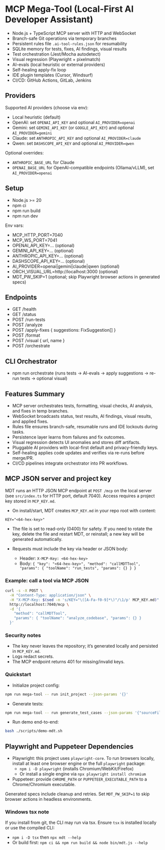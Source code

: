 # MCP Mega-Tool (Local-First AI Developer Assistant)

- Node.js + TypeScript MCP server with HTTP and WebSocket
- Branch-safe Git operations via temporary branches
- Persistent rules file `.ai-tool-rules.json` for resumability
- SQLite memory for tests, fixes, AI findings, visual results
- Test orchestration (Jest/Mocha autodetect)
- Visual regression (Playwright + pixelmatch)
- AI-evals (local heuristic or external providers)
- Self-healing apply-fix loop
- IDE plugin templates (Cursor, Windsurf)
- CI/CD: GitHub Actions, GitLab, Jenkins

## Providers
Supported AI providers (choose via env):
- Local heuristic (default)
- OpenAI: set `OPENAI_API_KEY` and optional `AI_PROVIDER=openai`
- Gemini: set `GEMINI_API_KEY` (or `GOOGLE_API_KEY`) and optional `AI_PROVIDER=gemini`
- Claude: set `ANTHROPIC_API_KEY` and optional `AI_PROVIDER=claude`
- Qwen: set `DASHSCOPE_API_KEY` and optional `AI_PROVIDER=qwen`

Optional overrides:
- `ANTHROPIC_BASE_URL` for Claude
- `OPENAI_BASE_URL` for OpenAI-compatible endpoints (Ollama/vLLM), set `AI_PROVIDER=openai`

## Setup

- Node.js >= 20
- npm ci
- npm run build
- npm run dev

Env vars:
- MCP_HTTP_PORT=7040
- MCP_WS_PORT=7041
- OPENAI_API_KEY=... (optional)
- GEMINI_API_KEY=... (optional)
- ANTHROPIC_API_KEY=... (optional)
- DASHSCOPE_API_KEY=... (optional)
- AI_PROVIDER=openai|gemini|claude|qwen (optional)
- ORCH_VISUAL_URL=http://localhost:3000 (optional)
- MDT_PW_SKIP=1 (optional; skip Playwright browser actions in generated specs)

## Endpoints
- GET /health
- GET /status
- POST /run-tests
- POST /analyze
- POST /apply-fixes { suggestions: FixSuggestion[] }
- POST /format
- POST /visual { url, name }
- POST /orchestrate

## CLI Orchestrator
- npm run orchestrate (runs tests -> AI-evals -> apply suggestions -> re-run tests -> optional visual)

## Features Summary
- MCP server orchestrates tests, formatting, visual checks, AI analysis, and fixes in temp branches.
- WebSocket broadcasts status, test results, AI findings, visual results, and applied fixes.
- Rules file ensures branch-safe, resumable runs and IDE lockouts during tasks.
- Persistence layer learns from failures and fix outcomes.
- Visual regression detects UI anomalies and stores diff artifacts.
- Pluggable AI providers with local-first default and privacy-friendly keys.
- Self-healing applies code updates and verifies via re-runs before merge/PR.
- CI/CD pipelines integrate orchestrator into PR workflows.

## MCP JSON server and project key

MDT runs an HTTP JSON MCP endpoint at `POST /mcp` on the local server (see `src/index.ts` for HTTP port, default 7040). Access requires a project key stored in `MCP_KEY.md`.

- On install/start, MDT creates `MCP_KEY.md` in your repo root with content:

```
KEY="<64-hex-key>"
```

- The file is set to read-only (0400) for safety. If you need to rotate the key, delete the file and restart MDT, or reinstall; a new key will be generated automatically.

- Requests must include the key via header or JSON body:
  - Header: `X-MCP-Key: <64-hex-key>`
  - Body: `{ "key": "<64-hex-key>", "method": "callMDTTool", "params": { "toolName": "run_tests", "params": {} } }`

### Example: call a tool via MCP JSON

```bash
curl -s -X POST \
  -H "Content-Type: application/json" \
  -H "X-MCP-Key: $(sed -n 's/KEY="\([A-Fa-f0-9]*\)"/\1/p' MCP_KEY.md)" \
  http://localhost:7040/mcp \
  -d '{
    "method": "callMDTTool",
    "params": { "toolName": "analyze_codebase", "params": {} }
  }'
```

### Security notes
- The key never leaves the repository; it’s generated locally and persisted in `MCP_KEY.md`.
- Logs redact secrets.
- The MCP endpoint returns 401 for missing/invalid keys.

### Quickstart

- Initialize project config:
```bash
npm run mega-tool -- run init_project --json-params '{}'
```

- Generate tests:
```bash
npm run mega-tool -- run generate_test_cases --json-params '{"sourceFiles":["src/index.ts"]}'
```

- Run demo end-to-end:
```bash
bash ./scripts/demo-mdt.sh
```

## Playwright and Puppeteer Dependencies

- Playwright: this project uses `playwright-core`. To run browsers locally, install at least one browser engine or the full `playwright` package:
  - `npm i -D playwright` (installs Chromium/WebKit/Firefox)
  - Or install a single engine via `npx playwright install chromium`
- Puppeteer: provide `CHROME_PATH` or `PUPPETEER_EXECUTABLE_PATH` to a Chrome/Chromium executable.

Generated specs include cleanup and retries. Set `MDT_PW_SKIP=1` to skip browser actions in headless environments.

### Windows tsx note
If you install from git, the CLI may run via tsx. Ensure `tsx` is installed locally or use the compiled CLI:
- `npm i -D tsx` then `npx mdt --help`
- Or build first: `npm ci && npm run build && node bin/mdt.js --help`